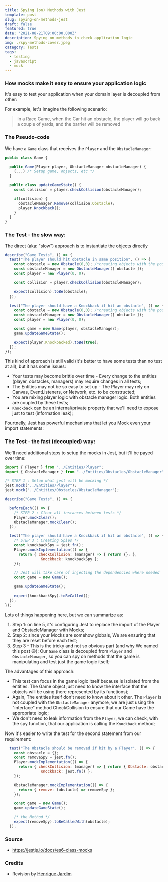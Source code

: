 ```yaml
---
title: Spying (on) Methods with Jest
template: post
slug: spying-on-methods-jest
draft: false
featured: true
date: '2021-08-21T09:00:00.000Z'
description: Spying on methods to check application logic
img: ./spy-methods-cover.jpeg
category: Tests
tags:
  - testing
  - javascript
  - mock
---
```

### How mocks make it easy to ensure your application logic

It's easy to test your application when your domain layer is decoupled from other: 

For example, let's imagine the following scenario: 

> In a Race Game, when the Car hit an obstacle, the player will go back a couple of yards, and the barrier will be removed

### The Pseudo-code

We have a `Game` class that receives the `Player` and the `ObstacleManager`:

```javascript
public class Game {

  public Game(Player player, ObstacleManager obstacleManager) { 
    (...) /* Setup game, objects, etc */
  }

  public class updateGameState() {
    const collision = player.checkCollision(obstacleManager);

    if(collision) {
      obstacleManager.Remove(collision.Obstacle);
      player.Knockback();
    }
  }
}
```

### The Test - the slow way:

The direct (aka: "slow") approach is to instantiate the objects directly

```javascript
describe("Game Tests", () => {
  test("The player should hit obstacle in same position", () => {
    const obstacle = new Obstacle(0,0); /*creating objects with the position*/
    const obstacleManager = new ObstacleManager([ obstacle ]);
    const player = new Player(0, 0);

    const collision = player.checkCollision(obstacleManager);

    expect(collision).toBe(obstacle);
  });

  test("The player should have a Knockback if hit an obstacle", () => {
    const obstacle = new Obstacle(0,0); /*creating objects with the position*/
    const obstacleManager = new ObstacleManager([ obstacle ]);
    const player = new Player(0, 0);

    const game = new Game(player, obstacleManager);    
    game.updateGameState();

    expect(player.Knockbacked).toBe(true);
  });
});
```

This kind of approach is still valid (it's better to have some tests than no test at all), but it has some issues:

-   Your tests may become brittle over time - Every change to the entities (player, obstacles, managers) may require changes in all tests;
-   The Entities may not be so easy to set up - The Player may rely on Canvas, EventListeners, or Network, etc. to be constructed;
-   You are mixing player logic with obstacle manager logic. Both entities are coupled by these tests;
-   `Knockback` can be an internal/private property that we'll need to expose just to test (information leak);

Fourtnelly, Jest has powerful mechanisms that let you Mock even your import statements:

### The Test - the fast (decoupled) way:

We'll need additional steps to setup the mocks in Jest, but it'll be payed over time:

```javascript { numberLines: 0 }
import { Player } from "../Entities/Player";
import { ObstacleManager } from "../Entities/Obstacles/ObstacleManager";

/* STEP 1 : Setup what jest will be mocking */
jest.mock("../Entities/Player"); 
jest.mock("../Entities/Obstacles/ObstacleManager");

describe("Game Tests", () => {

  beforeEach(() => {
    /* STEP 2 : Clear all instances between tests */
    Player.mockClear();
    ObstacleManager.mockClear();    
  });

  test("The player should have a Knockback if hit an obstacle", () => {    
    /* STEP 3 : Creating Spies */
    const knockbackSpy = jest.fn();
    Player.mockImplementation(() => {
      return { checkCollision: (manager) => { return {}; }, 
                Knockback: knockbackSpy };
    });

    // Jest will take care of injecting the dependencies where needed
    const game = new Game(); 

    game.updateGameState();

    expect(knockbackSpy).toBeCalled();
  });
});
```

Lots of things happening here, but we can summarize as:

1.  Step 1: on line 5, it's configuring Jest to replace the import of the Player and ObstacleManager with Mocks;
2.  Step 2: since your Mocks are somehow globals, We are ensuring that they are reset before each test;
3.  Step 3 - This is the tricky and not so obvious part (and why We named this post 😜): Our `Game` class is decoupled from `Player` and `ObstacleManager`, so you can spy on methods that the game is manipulating and test just the game logic itself;

The advantages of this approach:

-   This test can focus in the game logic itself because is isolated from the entities. The Game object just need to know the interface that the objects will be using (here represented by its functions);
-   Again, The entities itself don't need to know about it other. The `Player` is not coupled with the `ObstacleManager` anymore, we are just using the "interface" method CheckCollision to ensure that our Game have the appropriate logic;
-   We don't need to leak information from the `Player`, we can check, with the spy function, that our application is calling the `Knockback` method;

Now it's easier to write the test for the second statement from our requirement:

```javascript
  test("The Obstacle should be removed if hit by a Player", () => {    
    const obstacle = {};
    const removeSpy = jest.fn();
    Player.mockImplementation(() => {
      return { checkCollision: (manager) => { return { Obstacle: obstacle }; }, 
                Knockback: jest.fn() };
    });

    ObstacleManager.mockImplementation(() => {
      return { remove: (obstacle) => removeSpy };
    });

    const game = new Game();
    game.updateGameState();

    /* the Method */
    expect(removeSpy).toBeCalledWith(obstacle);
  });
```

### Source

-   <https://jestjs.io/docs/es6-class-mocks>

### Credits

-   Revision by [Henrique Jardim](https://twitter.com/henriquejardim)
